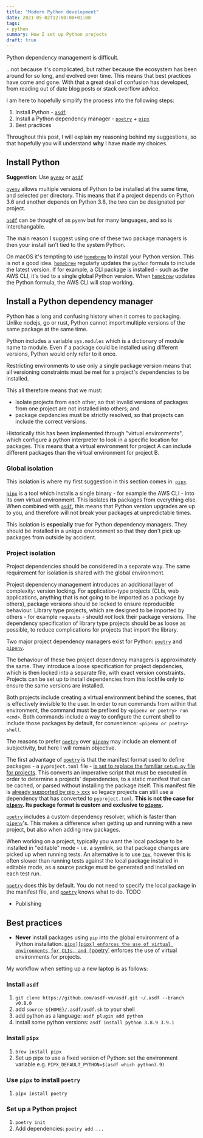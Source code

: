 ```yaml
---
title: "Modern Python development"
date: 2021-05-02T12:00:00+01:00
tags:
- python
summary: How I set up Python projects
draft: true
---
```


Python dependency management is difficult.

...not because it's complicated, but rather because the ecosystem has been
around for so long, and evolved over time. This means that best
practices have come and gone. With that a great deal of confusion has
developed, from reading out of date blog posts or stack overflow advice.

I am here to hopefully simplify the process into the following steps:

1. Install Python - [`asdf`][asdf]
2. Install a Python dependency manager - [`poetry`][poetry] +
   [`pipx`][pipx]
3. Best practices

Throughout this post, I will explain my reasoning behind my suggestions,
so that hopefully you will understand **why** I have made my choices.

## Install Python

**Suggestion**: Use [`pyenv`][pyenv] or [`asdf`][asdf]

[`pyenv`][pyenv] allows multiple versions of Python to be installed at
the same time, and selected per directory. This means that if a project
depends on Python 3.6 and another depends on Python 3.8, the two can be
designated per project.

[`asdf`][asdf] can be thought of as `pyenv` but for many languages, and
so is interchangable.

The main reason I suggest using one of these two package managers is
then your install isn't tied to the system Python.

On macOS it's tempting to use [`homebrew`][homebrew] to install your
Python version. This is not a good idea. [`homebrew`][homebrew]
regularly updates the `python` formula to include the latest version. If
for example, a CLI package is installed - such as the AWS CLI, it's tied
to a single global Python version. When [`homebrew`][homebrew] updates
the Python formula, the AWS CLI will stop working.

## Install a Python dependency manager

Python has a long and confusing history when it comes to packaging.
Unlike nodejs, go or rust, Python cannot import multiple versions of the
same package at the same time.

Python includes a variable `sys.modules` which is a dictionary of module
name to module. Even if a package could be installed using different
versions, Python would only refer to it once.

Restricting environments to use only a single package version means that
all versioning constraints must be met for a project's dependencies to
be installed.

This all therefore means that we must:

* isolate projects from each other, so that invalid versions of packages
  from one project are not installed into others; and
* package depdencies must be strictly resolved, so that projects can
  include the correct versions.

Historically this has been implemented through "virtual environments",
which configure a python interpreter to look in a specific location for
packages. This means that a virtual environment for project A can
include different packages than the virtual environment for project B.

### Global isolation

This isolation is where my first suggestion in this section comes in:
[`pipx`][pipx].

[`pipx`][pipx] is a tool which installs a single binary - for example
the AWS CLI - into its own virtual environment. This isolates **its**
packages from everything else. When combined with [`asdf`][asdf], this
means that Python version upgrades are up to you, and therefore will not
break your packages at unpredictable times.

This isolation is **especially** true for Python dependency managers.
They should be installed in a unique environment so that they don't pick
up packages from outside by accident.

### Project isolation

Project dependencies should be considered in a separate way. The same
requirement for isolation is shared with the global environment.

Project dependency management introduces an additional layer of
complexity: version locking. For application-type projects (CLIs, web
applications, anything that is not going to be imported as a package by
others), package versions should be locked to ensure reproducible
behaviour. Library type projects, which are designed to be imported by
others - for example `requests` - should *not* lock their package
versions. The dependency specification of library type projects should
be as loose as possible, to reduce complications for projects that
import the library.

Two major project dependency managers exist for Python:
[`poetry`][poetry] and [`pipenv`][pipenv].

The behaviour of these two project dependency managers is approximately
the same.  They introduce a loose specification for project depdencies,
which is then locked into a separate file, with exact version
constraints.  Projects can be set up to install dependencies from this
lockfile only to ensure the same versions are installed.

Both projects include creating a virtual environment behind the scenes,
that is effectively invisible to the user. In order to run commands from
within that environment, the command must be prefixed by `<pipenv or
poetry> run <cmd>`. Both commands include a way to configure the current
shell to include those packages by default, for convenience: `<pipenv or
poetry> shell`.

The reasons to prefer [`poetry`][poetry] over [`pipenv`][pipenv] may
include an element of subjectivity, but here I will remain objective.

The first advantage of [`poetry`][poetry] is that the manifest format
used to define packages - a `pyproject.toml` file - [is set to replace
the familiar `setup.py` file for
projects](lkjnasglkjnasdgljnasdlgjnaslgknasg). This converts an
imperative script that must be executed in order to determine a
projects' dependencies, to a static manifest that can be cached, or
parsed without installing the package itself. This manifest file is
[already supported by pip > xxx](ljnasg) so legacy projects can still
use a dependency that has converted to `pyproject.toml`.  **This is not
the case for [`pipenv`][pipenv]. Its package format is custom and
exclusive to [`pipenv`][pipenv].**

[`poetry`][poetry] includes a custom dependency resolver, which is
faster than [`pipenv`][pipenv]'s. This makes a difference when getting
up and running with a new project, but also when adding new packages.

When working on a project, typically you want the local package to be
installed in "editable" mode - i.e. a symlink, so that package changes
are picked up when running tests. An alternative is to use [`tox`][tox],
however this is often slower than running tests against the local
package installed in editable mode, as a source packge must be generated
and installed on each test run.

[`poetry`][poetry] does this by default. You do not need to specify the
local package in the manifest file, and [`poetry`][poetry] knows what to
do. TODO

* Publishing

## Best practices

* **Never** install packages using `pip` into the global environment of
  a Python installation. [`pipx][pipx] enforces the use of virtual
  environments for CLIs, and [`poetry`][poetry] enforces the use of
  virtual environments for projects. 


My workflow when setting up a new laptop is as follows:

### Install `asdf`

1. `git clone https://github.com/asdf-vm/asdf.git ~/.asdf --branch v0.8.0`
2. add `source ${HOME}/.asdf/asdf.sh` to your shell
3. add python as a language: `asdf plugin add python`
4. install some python versions: `asdf install python 3.8.9 3.9.1`

### Install `pipx`

1. `brew install pipx`
2. Set up pipx to use a fixed version of Python: set the environment
   variable e.g. `PIPX_DEFAULT_PYTHON=$(asdf which python3.9)`

### Use `pipx` to install `poetry`

1. `pipx install poetry`

### Set up a Python project

1. `poetry init`
2. Add dependencies: `poetry add ...`

[asdf]: https://github.com/asdf-vm/asdf
[pyenv]: https://github.com/pyenv/pyenv
[poetry]: https://python-poetry.org/
[pipx]: https://github.com/pipxproject/pipx
[homebrew]: https://brew.sh
[pipenv]: https://pipenv.pypa.io/en/latest/
[tox]: https://tox.readthedocs.io/en/latest/
